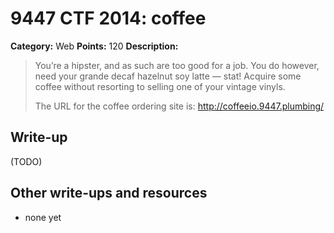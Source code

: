 # 9447 CTF 2014: coffee

**Category:** Web
**Points:** 120
**Description:**

> You’re a hipster, and as such are too good for a job. You do however, need your grande decaf hazelnut soy latte — stat! Acquire some coffee without resorting to selling one of your vintage vinyls.
>
> The URL for the coffee ordering site is: <http://coffeeio.9447.plumbing/>

## Write-up

(TODO)

## Other write-ups and resources

* none yet
